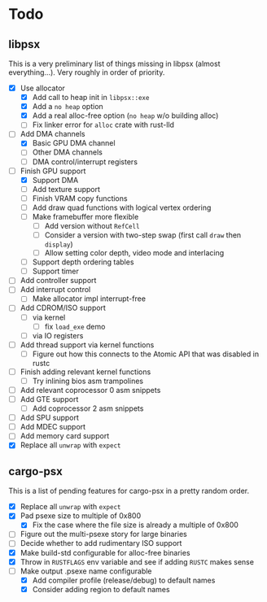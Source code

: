 # Todo

## libpsx

This is a very preliminary list of things missing in libpsx (almost
everything...). Very roughly in order of priority.

- [x] Use allocator
    - [x] Add call to heap init in `libpsx::exe`
    - [x] Add a `no heap` option
    - [x] Add a real alloc-free option (`no heap` w/o building alloc)
    - [ ] Fix linker error for `alloc` crate with rust-lld
- [ ] Add DMA channels
    - [x] Basic GPU DMA channel
    - [ ] Other DMA channels
    - [ ] DMA control/interrupt registers
- [ ] Finish GPU support
  - [x] Support DMA
  - [ ] Add texture support
  - [ ] Finish VRAM copy functions
  - [ ] Add draw quad functions with logical vertex ordering
  - [ ] Make framebuffer more flexible
    - [ ] Add version without `RefCell`
    - [ ] Consider a version with two-step swap (first call `draw` then `display`)
    - [ ] Allow setting color depth, video mode and interlacing
  - [ ] Support depth ordering tables
  - [ ] Support timer
- [ ] Add controller support
- [ ] Add interrupt control
    - [ ] Make allocator impl interrupt-free
- [ ] Add CDROM/ISO support
    - [ ] via kernel
        - [ ] fix `load_exe` demo
    - [ ] via IO registers
- [ ] Add thread support via kernel functions
    - [ ] Figure out how this connects to the Atomic API that was disabled in rustc
- [ ] Finish adding relevant kernel functions
    - [ ] Try inlining bios asm trampolines
- [ ] Add relevant coprocessor 0 asm snippets
- [ ] Add GTE support
    - [ ] Add coprocessor 2 asm snippets
- [ ] Add SPU support
- [ ] Add MDEC support
- [ ] Add memory card support
- [x] Replace all `unwrap` with `expect`

## cargo-psx

This is a list of pending features for cargo-psx in a pretty random order.

- [x] Replace all `unwrap` with `expect`
- [x] Pad psexe size to multiple of 0x800
    - [x] Fix the case where the file size is already a multiple of 0x800
- [ ] Figure out the multi-psexe story for large binaries
- [ ] Decide whether to add rudimentary ISO support
- [x] Make build-std configurable for alloc-free binaries
- [x] Throw in `RUSTFLAGS` env variable and see if adding `RUSTC` makes sense
- [ ] Make output .psexe name configurable
    - [x] Add compiler profile (release/debug) to default names
    - [x] Consider adding region to default names
